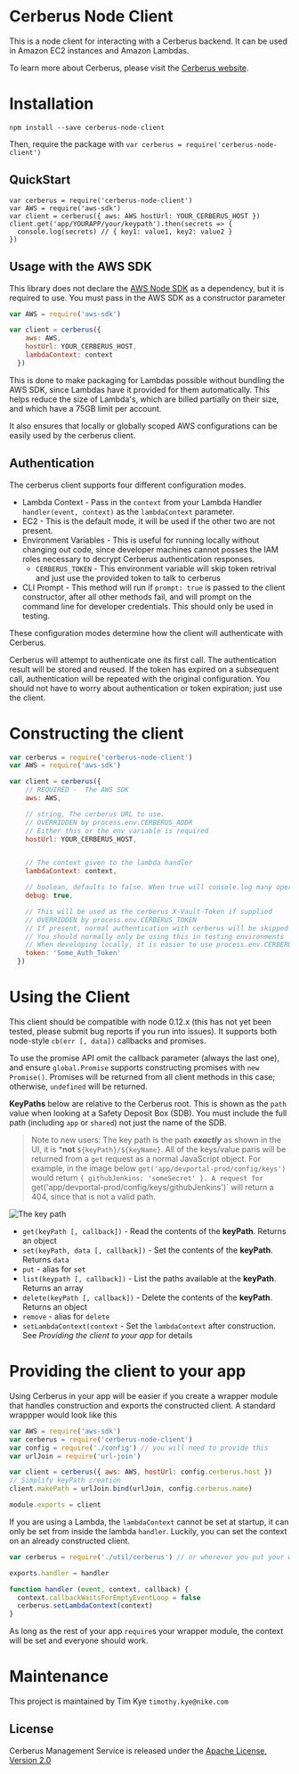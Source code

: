 # Cerberus Node Client

This is a node client for interacting with a Cerberus backend. It can be used in Amazon EC2 instances and Amazon Lambdas.

To learn more about Cerberus, please visit the [Cerberus website](http://engineering.nike.com/cerberus/).

# Installation

```
npm install --save cerberus-node-client
```

Then, require the package with `var cerberus = require('cerberus-node-client')`

## QuickStart

```
var cerberus = require('cerberus-node-client')
var AWS = require('aws-sdk')
var client = cerberus({ aws: AWS hostUrl: YOUR_CERBERUS_HOST })
client.get('app/YOURAPP/your/keypath').then(secrets => {
  console.log(secrets) // { key1: value1, key2: value2 }
})
```

## Usage with the AWS SDK

This library does not declare the [AWS Node SDK](https://github.com/aws/aws-sdk-js) as a dependency, but it is required to use. You must pass in the AWS SDK as a constructor parameter

```javascript
var AWS = require('aws-sdk')

var client = cerberus({
    aws: AWS,
    hostUrl: YOUR_CERBERUS_HOST,
    lambdaContext: context
  })
```

This is done to make packaging for Lambdas possible without bundling the AWS SDK, since Lambdas have it provided for them automatically. This helps reduce the size of Lambda's, which are billed partially on their size, and which have a 75GB limit per account.

It also ensures that locally or globally scoped AWS configurations can be easily used by the cerberus client.

## Authentication

The cerberus client supports four different configuration modes.

* Lambda Context - Pass in the `context` from your Lambda Handler `handler(event, context)` as the `lambdaContext` parameter.
* EC2 - This is the default mode, it will be used if the other two are not present.
* Environment Variables - This is useful for running locally without changing out code, since developer machines cannot posses the IAM roles necessary to decrypt Cerberus authentication responses.
  * `CERBERUS_TOKEN` - This environment variable will skip token retrival and just use the provided token to talk to cerberus
* CLI Prompt - This method will run if `prompt: true` is passed to the client constructor, after all other methods fail, and will prompt on the command line for developer credentials. This should only be used in testing.

These configuration modes determine how the client will authenticate with Cerberus.

Cerberus will attempt to authenticate one its first call. The authentication result will be stored and reused. If the token has expired on a subsequent call, authentication will be repeated with the original configuration. You should not have to worry about authentication or token expiration; just use the client.

# Constructing the client

```javascript
var cerberus = require('cerberus-node-client')
var AWS = require('aws-sdk')

var client = cerberus({
    // REQUIRED -  The AWS SDK
    aws: AWS,

    // string, The cerberus URL to use.
    // OVERRIDDEN by process.env.CERBERUS_ADDR
    // Either this or the env variable is required
    hostUrl: YOUR_CERBERUS_HOST,


    // The context given to the lambda handler
    lambdaContext: context,

    // boolean, defaults to false. When true will console.log many operations
    debug: true,

    // This will be used as the cerberus X-Vault-Token if supplied
    // OVERRIDDEN by process.env.CERBERUS_TOKEN
    // If present, normal authentication with cerberus will be skipped
    // You should normally only be using this in testing environments
    // When developing locally, it is easier to use process.env.CERBERUS_TOKEN
    token: 'Some_Auth_Token'
  })
```

# Using the Client

This client should be compatible with node 0.12.x (this has not yet been tested, please submit bug reports if you run into issues). It supports both node-style `cb(err [, data])` callbacks and promises.

To use the promise API omit the callback parameter (always the last one), and ensure `global.Promise` supports constructing promises with `new Promise()`. Promises will be returned from all client methods in this case; otherwise, `undefined` will be returned.

**KeyPaths** below are relative to the Cerberus root. This is shown as the `path` value when looking at a Safety Deposit Box (SDB). You must include the full path (including `app` or `shared`) not just the name of the SDB.

> Note to new users: The key path is the path ***exactly*** as shown in the UI, it is ***not** `${keyPath}/${keyName}`. All of the keys/value paris will be returned from a `get` request as a normal JavaScript object. For example, in the image below `get('app/devportal-prod/config/keys')` would return `{ githubJenkins: 'someSecret' }. A request for `get('app/devportal-prod/config/keys/githubJenkins')` will return a 404, since that is not a valid path.

![The key path](http://i.imgur.com/WeiWbxE.png)

* `get(keyPath [, callback])` - Read the contents of the **keyPath**. Returns an object
* `set(keyPath, data [, callback])` - Set the contents of the **keyPath**. Returns `data`
* `put` - alias for `set`
* `list(keypath [, callback])` - List the paths available at the **keyPath**. Returns an array
* `delete(keyPath [, callback])` - Delete the contents of the **keyPath**. Returns an object
*  `remove` - alias for `delete`
* `setLambdaContext(context` - Set the `lambdaContext` after construction. See *Providing the client to your app* for details


# Providing the client to your app

Using Cerberus in your app will be easier if you create a wrapper module that handles construction and exports the constructed client. A standard wrappper would look like this

```javascript
var AWS = require('aws-sdk')
var cerberus = require('cerberus-node-client')
var config = require('./config') // you will need to provide this
var urlJoin = require('url-join')

var client = cerberus({ aws: AWS, hostUrl: config.cerberus.host })
// Simplify keyPath creation
client.makePath = urlJoin.bind(urlJoin, config.cerberus.name)

module.exports = client
```

If you are using a Lambda, the `lambdaContext` cannot be set at startup, it can only be set from inside the lambda `handler`. Luckily, you can set the context on an already constructed client.

```javascript
var cerberus = require('./util/cerberus') // or wherever you put your wrapper

exports.handler = handler

function handler (event, context, callback) {
  context.callbackWaitsForEmptyEventLoop = false
  cerberus.setLambdaContext(context)
}
```

As long as the rest of your app `require`s your wrapper module, the context will be set and everyone should work.

# Maintenance

This project is maintained by Tim Kye `timothy.kye@nike.com`

## License

Cerberus Management Service is released under the [Apache License, Version 2.0](http://www.apache.org/licenses/LICENSE-2.0)

[travis]:https://travis-ci.org/Nike-Inc/cerberus-management-service
[travis img]:https://api.travis-ci.org/Nike-Inc/cerberus-management-service.svg?branch=master

[license]:LICENSE.txt
[license img]:https://img.shields.io/badge/License-Apache%202-blue.svg
